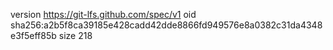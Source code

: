 version https://git-lfs.github.com/spec/v1
oid sha256:a2b5f8ca39185e428cadd42dde8866fd949576e8a0382c31da4348e3f5eff85b
size 218
